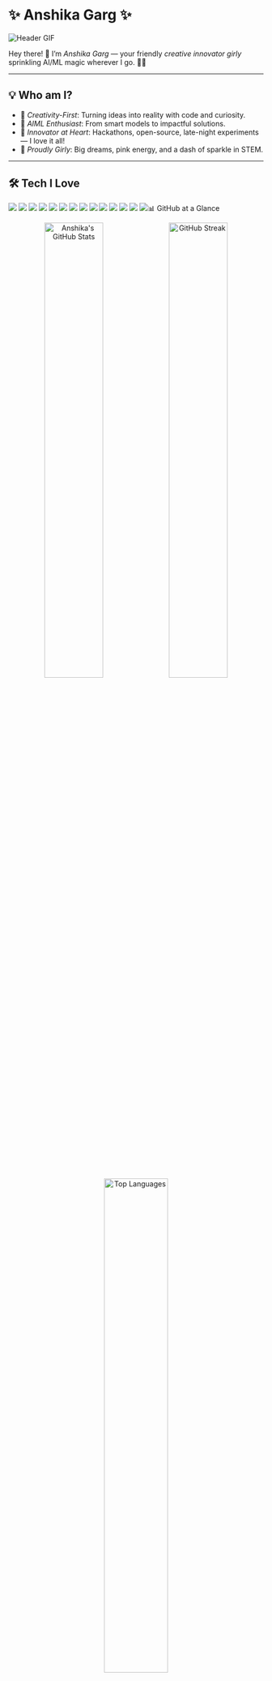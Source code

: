 # ✨ Anshika Garg ✨

![Header GIF](https://media.giphy.com/media/26xBwdIuRJiAIqHwA/giphy.gif)

Hey there! 👋 I’m *Anshika Garg* — your friendly *creative innovator girly* sprinkling AI/ML magic wherever I go. 💫✨

---

## 💡 Who am I?

- 🎀 *Creativity-First*: Turning ideas into reality with code and curiosity.
- 🤖 *AIML Enthusiast*: From smart models to impactful solutions.
- 🚀 *Innovator at Heart*: Hackathons, open-source, late-night experiments — I love it all!
- 🌸 *Proudly Girly*: Big dreams, pink energy, and a dash of sparkle in STEM.

---

## 🛠 Tech I Love

<p>
  <img src="https://img.shields.io/badge/Python-3776AB?style=for-the-badge&logo=python&logoColor=white"/>
  <img src="https://img.shields.io/badge/TensorFlow-FF6F00?style=for-the-badge&logo=tensorflow&logoColor=white"/>
  <img src="https://img.shields.io/badge/PyTorch-EE4C2C?style=for-the-badge&logo=pytorch&logoColor=white"/>
  <img src="https://img.shields.io/badge/Scikit--Learn-F7931E?style=for-the-badge&logo=scikit-learn&logoColor=white"/>
  <img src="https://img.shields.io/badge/Keras-D00000?style=for-the-badge&logo=keras&logoColor=white"/>
  <img src="https://img.shields.io/badge/Pandas-150458?style=for-the-badge&logo=pandas&logoColor=white"/>
  <img src="https://img.shields.io/badge/NumPy-013243?style=for-the-badge&logo=numpy&logoColor=white"/>
  <img src="https://img.shields.io/badge/Matplotlib-11557C?style=for-the-badge&logo=matplotlib&logoColor=white"/>
  <img src="https://img.shields.io/badge/AWS-232F3E?style=for-the-badge&logo=amazon-aws&logoColor=white"/>
  <img src="https://img.shields.io/badge/Docker-2496ED?style=for-the-badge&logo=docker&logoColor=white"/>
  <img src="https://img.shields.io/badge/Colab-F9AB00?style=for-the-badge&logo=googlecolab&logoColor=white"/>
  <img src="https://img.shields.io/badge/VS%20Code-007ACC?style=for-the-badge&logo=visualstudiocode&logoColor=white"/>
  <img src="https://img.shields.io/badge/Git-F05032?style=for-the-badge&logo=git&logoColor=white"/>
  <img src="https://img.shields.io/badge/GitHub-181717?style=for-the-badge&logo=github&lo
</p>

---

## 📊 GitHub at a Glance

<p align="center">
  <img src="https://github-readme-stats.vercel.app/api?username=anshikagarg12&show_icons=true&theme=ayu-mirage&hide_border=true" alt="Anshika's GitHub Stats" width="48%"/>
  <img src="https://github-readme-streak-stats.herokuapp.com?user=anshikagarg12&theme=ayu-mirage&hide_border=true" alt="GitHub Streak" width="48%"/>
</p>

<p align="center">
  <img src="https://github-readme-stats.vercel.app/api/top-langs/?username=anshikagarg12&layout=compact&theme=ayu-mirage&hide_border=true" alt="Top Languages" width="50%"/>
</p>

---

## ✨ Let’s Connect!

If you vibe with *AI*, big ideas, and girly innovation — come say hi!

- 💼 *Portfolio:* [My Portfolio Link](https://anshikagarg.com)
- 🐙 *GitHub:* [Anshi's Git](https://github.com/anshikagarg12)
- 💼 *LinkedIn:* [LinkedIn](https://www.linkedin.com/in/anshika-garg-73677a289/)

---

Keep creating. Keep dreaming. Keep being you. 💖
